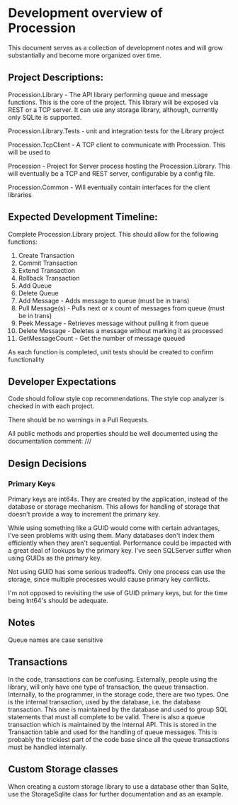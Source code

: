 # Development overview of Procession #

This document serves as a collection of development notes and will grow substantially and become more organized over time.

## Project Descriptions: ##

Procession.Library - The API library performing queue and message functions.  This is the core of the project.  This library will be exposed via REST or a TCP server.  It can use any storage library, although, currently only SQLite is supported.

Procession.Library.Tests - unit and integration tests for the Library project

Procession.TcpClient - A TCP client to communicate with Procession.  This will be used to 

Procession - Project for Server process hosting the Procession.Library.  This will eventually be a TCP and REST server, configurable by a config file.

Procession.Common - Will eventually contain interfaces for the client libraries

## Expected Development Timeline: ##

Complete Procession.Library project.  This should allow for the following functions:

 1) Create Transaction
 2) Commit Transaction
 3) Extend Transaction
 4) Rollback Transaction
 5) Add Queue
 6) Delete Queue
 7) Add Message - Adds message to queue (must be in trans)
 8) Pull Message(s) - Pulls next or x count of messages from queue (must be in trans)
 9) Peek Message - Retrieves message without pulling it from queue
10) Delete Message - Deletes a message without marking it as processed
11) GetMessageCount - Get the number of message queued

As each function is completed, unit tests should be created to confirm functionality

## Developer Expectations ##

Code should follow style cop recommendations.  The style cop analyzer is checked in with each project.  

There should be no warnings in a Pull Requests.

All public methods and properties should be well documented using the documentation comment: ///

## Design Decisions ##

### Primary Keys ###

Primary keys are int64s. They are created by the application, instead of the database or storage mechanism.  This allows for handling of storage that doesn't provide a way to increment the primary key.    

While using something like a GUID would come with certain advantages, I've seen problems with using them.  Many databases don't index them efficiently when they aren't sequential. Performance could be impacted with a great deal of lookups by the primary key.  I've seen SQLServer suffer when using GUIDs as the primary key.

Not using GUID has some serious tradeoffs.  Only one process can use the storage, since multiple processes would cause primary key conflicts.

I'm not opposed to revisiting the use of GUID primary keys, but for the time being Int64's should be adequate.

## Notes ##

Queue names are case sensitive

## Transactions ##

In the code, transactions can be confusing.  Externally, people using the library, will only have one type of transaction, the queue transaction.  Internally, to the programmer, in the storage code, there are two types.  One is the internal transaction, used by the database, i.e. the database transaction.  This one is maintained by the database and used to group SQL statements that must all complete to be valid.  There is also a queue transaction which is maintained by the Internal API.  This is stored in the Transaction table and used for the handling of queue messages.  This is probably the trickiest part of the code base since all the queue transactions must be handled internally.

## Custom Storage classes ##

When creating a custom storage library to use a database other than Sqlite, use the StorageSqlite class for further documentation and as an example.
